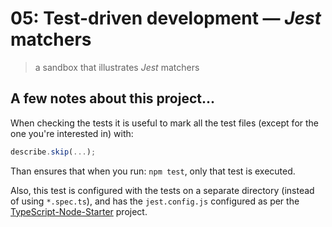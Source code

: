 # 05: Test-driven development &mdash; *Jest* matchers
> a sandbox that illustrates *Jest* matchers


## A few notes about this project...
When checking the tests it is useful to mark all the test files (except for the one you're interested in) with:

```typescript
describe.skip(...);
```

Than ensures that when you run: `npm test`, only that test is executed.


Also, this test is configured with the tests on a separate directory (instead of using `*.spec.ts`), and has the `jest.config.js` configured as per the [TypeScript-Node-Starter](https://github.com/microsoft/TypeScript-Node-Starter) project.
